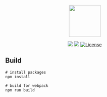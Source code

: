 <p align="center"><a href="https://github.com/DeepDarkFactory" target="_blank"><img width="100"src="http://7xqvgr.com1.z0.glb.clouddn.com/logo.jpg"></a></p>

<p align="center">
  <a href="https://github.com/DeepDarkFactory"><img src="https://img.shields.io/badge/Made%20in-DDF-ff69b4.svg" /></a>
  <a href="https://www.npmjs.com/"><img src="https://img.shields.io/badge/npm-3.10.10-brightgreen.svg" /></a>
  <a href="https://github.com/Nbsaw/kotlin_spider/blob/master/LICENSE"><img src="https://img.shields.io/npm/l/vue.svg" alt="License"></a>
</p>


## Build 
``` npm
# install packages
npm install 

# build for webpack
npm run build

```
